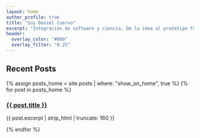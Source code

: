 ```yaml
---
layout: home
author_profile: true
title: "Soy Daniel Cuervo"
excerpt: "Integración de software y ciencia. De la idea al prototipo funcional."
header:
  overlay_color: "#000"
  overlay_filter: "0.25"
---
```


<h2>Recent Posts</h2>
{% assign posts_home = site.posts | where: "show_on_home", true %}
{% for post in posts_home %}
  <article>
    <h3><a href="{{ post.url | relative_url }}">{{ post.title }}</a></h3>
    <p>{{ post.excerpt | strip_html | truncate: 160 }}</p>
  </article>
{% endfor %}